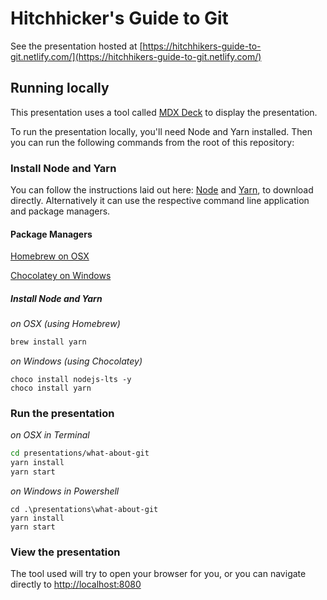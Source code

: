 # Hitchhicker's Guide to Git

See the presentation hosted at [https://hitchhikers-guide-to-git.netlify.com/](https://hitchhikers-guide-to-git.netlify.com/)


## Running locally

This presentation uses a tool called [MDX Deck](https://github.com/jxnblk/mdx-deck)
to display the presentation.

To run the presentation locally, you'll need Node and Yarn
installed. Then you can run the following commands from
the root of this repository:

### Install Node and Yarn

You can follow the instructions laid out here: [Node]()
and [Yarn](), to download directly. Alternatively it can
use the respective command line application and package
managers.

#### Package Managers

[Homebrew on OSX](https://brew.sh/)

[Chocolatey on Windows](https://chocolatey.org/install)

##### Install Node and Yarn

_on OSX (using Homebrew)_

```bash
brew install yarn
```

_on Windows (using Chocolatey)_

```pwsh
choco install nodejs-lts -y
choco install yarn
```

### Run the presentation

_on OSX in Terminal_

```bash
cd presentations/what-about-git
yarn install
yarn start
```

_on Windows in Powershell_

```pwsh
cd .\presentations\what-about-git
yarn install
yarn start
```

### View the presentation

The tool used will try to open your browser for you,
or you can navigate directly to
[http://localhost:8080](http://localhost:8080)
